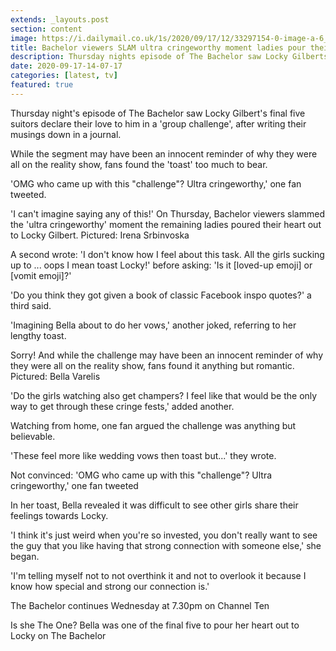 ```yaml
---
extends: _layouts.post
section: content
image: https://i.dailymail.co.uk/1s/2020/09/17/12/33297154-0-image-a-6_1600340989773.jpg 
title: Bachelor viewers SLAM ultra cringeworthy moment ladies pour their heart out 
description: Thursday nights episode of The Bachelor saw Locky Gilberts  final five suitors declare their love to him in a group challenge, after writing their musings down in a journal.  
date: 2020-09-17-14-07-17 
categories: [latest, tv] 
featured: true 
--- 
```

Thursday night's episode of The Bachelor saw Locky Gilbert's final five suitors declare their love to him in a 'group challenge', after writing their musings down in a journal. 

While the segment may have been an innocent reminder of why they were all on the reality show, fans found the 'toast' too much to bear. 

'OMG who came up with this "challenge"? Ultra cringeworthy,' one fan tweeted. 

'I can't imagine saying any of this!' On Thursday, Bachelor viewers slammed the 'ultra cringeworthy' moment the remaining ladies poured their heart out to Locky Gilbert. Pictured: Irena Srbinvoska 

A second wrote: 'I don't know how I feel about this task. All the girls sucking up to ... oops I mean toast Locky!' before asking: 'Is it [loved-up emoji] or [vomit emoji]?'

'Do you think they got given a book of classic Facebook inspo quotes?' a third said.

'Imagining Bella about to do her vows,' another joked, referring to her lengthy toast.

Sorry! And while the challenge may have been an innocent reminder of why they were all on the reality show, fans found it anything but romantic. Pictured: Bella Varelis

'Do the girls watching also get champers? I feel like that would be the only way to get through these cringe fests,' added another.

Watching from home, one fan argued the challenge was anything but believable.

'These feel more like wedding vows then toast but...' they wrote. 













Not convinced: 'OMG who came up with this "challenge"? Ultra cringeworthy,' one fan tweeted 

In her toast, Bella revealed it was difficult to see other girls share their feelings towards Locky.

'I think it's just weird when you're so invested, you don't really want to see the guy that you like having that strong connection with someone else,' she began.

'I'm telling myself not to not overthink it and not to overlook it because I know how special and strong our connection is.'

The Bachelor continues Wednesday at 7.30pm on Channel Ten 

Is she The One? Bella was one of the final five to pour her heart out to Locky on The Bachelor 

